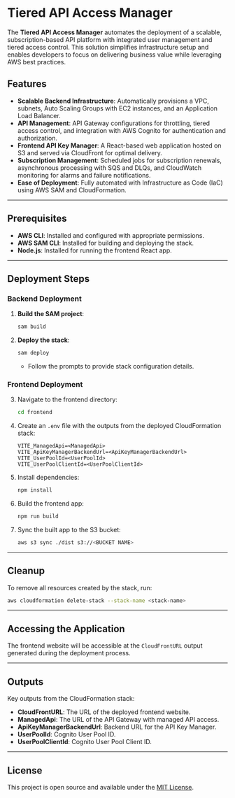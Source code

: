 
# Tiered API Access Manager

The **Tiered API Access Manager** automates the deployment of a scalable, subscription-based API platform with integrated user management and tiered access control. This solution simplifies infrastructure setup and enables developers to focus on delivering business value while leveraging AWS best practices.

## Features
- **Scalable Backend Infrastructure**: Automatically provisions a VPC, subnets, Auto Scaling Groups with EC2 instances, and an Application Load Balancer.
- **API Management**: API Gateway configurations for throttling, tiered access control, and integration with AWS Cognito for authentication and authorization.
- **Frontend API Key Manager**: A React-based web application hosted on S3 and served via CloudFront for optimal delivery.
- **Subscription Management**: Scheduled jobs for subscription renewals, asynchronous processing with SQS and DLQs, and CloudWatch monitoring for alarms and failure notifications.
- **Ease of Deployment**: Fully automated with Infrastructure as Code (IaC) using AWS SAM and CloudFormation.

---

## Prerequisites
- **AWS CLI**: Installed and configured with appropriate permissions.
- **AWS SAM CLI**: Installed for building and deploying the stack.
- **Node.js**: Installed for running the frontend React app.

---

## Deployment Steps

### Backend Deployment
1. **Build the SAM project**:
   ```bash
   sam build
   ```
2. **Deploy the stack**:
   ```bash
   sam deploy
   ```
   - Follow the prompts to provide stack configuration details.

### Frontend Deployment
3. Navigate to the frontend directory:
   ```bash
   cd frontend
   ```
4. Create an `.env` file with the outputs from the deployed CloudFormation stack:
   ```
   VITE_ManagedApi=<ManagedApi>
   VITE_ApiKeyManagerBackendUrl=<ApiKeyManagerBackendUrl>
   VITE_UserPoolId=<UserPoolId>
   VITE_UserPoolClientId=<UserPoolClientId>
   ```
5. Install dependencies:
   ```bash
   npm install
   ```
6. Build the frontend app:
   ```bash
   npm run build
   ```
7. Sync the built app to the S3 bucket:
   ```bash
   aws s3 sync ./dist s3://<BUCKET NAME>
   ```

---

## Cleanup
To remove all resources created by the stack, run:
```bash
aws cloudformation delete-stack --stack-name <stack-name>
```

---

## Accessing the Application
The frontend website will be accessible at the `CloudFrontURL` output generated during the deployment process.

---

## Outputs
Key outputs from the CloudFormation stack:
- **CloudFrontURL**: The URL of the deployed frontend website.
- **ManagedApi**: The URL of the API Gateway with managed API access.
- **ApiKeyManagerBackendUrl**: Backend URL for the API Key Manager.
- **UserPoolId**: Cognito User Pool ID.
- **UserPoolClientId**: Cognito User Pool Client ID.

---

## License
This project is open source and available under the [MIT License](LICENSE).
